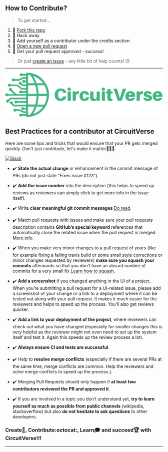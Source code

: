 ## How to Contribute?

> To get started...

1.  🍴 [Fork this repo](https://github.com/CircuitVerse/Interactive-Book)
2.  🔨 Hack away
3.  👥 Add yourself as a contributor under the credits section
4.  🔧 [Open a new pull request](https://github.com/CircuitVerse/Interactive-Book/compare)
5.  🎉 Get your pull request approved - success!

> Or just [create an issue](https://github.com/CircuitVerse/Interactive-Book/issues) - any little bit of help counts! 😊
***

![CircuitVerse logo](https://github.com/CircuitVerse/CircuitVerse/raw/master/public/img/cvlogo.svg?sanitize=true)

## Best Practices for a contributor at CircuitVerse
Here are some tips and tricks that would ensure that your PR gets merged quickly. Don't just contribute, let's make it matter🎯🎯🎯.

[![Slack](https://img.shields.io/badge/chat-on_slack-purple.svg?style=for-the-badge&logo=slack)](https://join.slack.com/t/circuitverse-team/shared_invite/enQtNjc4MzcyNDE5OTA3LTdjYTM5NjFiZWZlZGI2MmU1MmYzYzczNmZlZDg5MjYxYmQ4ODRjMjQxM2UyMWI5ODUzODQzMDU2ZDEzNjI4NmE)

- :heavy_check_mark: **State the actual change** or enhancement in the commit message of PRs (do not just state “Fixes issue #123”).

- :heavy_check_mark: **Add the issue number** into the description (this helps to speed up reviews as reviewers can simply click to get more info in the issue itself).

- :heavy_check_mark: Write **clear meaningful git commit messages** [Do read](http://chris.beams.io/posts/git-commit/).

- :heavy_check_mark: Match pull requests with issues and make sure your pull requests description contains **GitHub’s special keyword** references that automatically close the related issue when the pull request is merged. [More info](https://github.com/blog/1506-closing-issues-via-pull-requests).

- :heavy_check_mark: When you make very minor changes to a pull request of yours (like for example fixing a failing travis build or some small style corrections or minor changes requested by reviewers) **make sure you squash your commits** afterwards so that you don’t have an absurd number of commits for a very small fix [Learn how to squash](https://davidwalsh.name/squash-commits-git).

- :heavy_check_mark: **Add a screenshot** if you changed anything in the UI of a project. When you’re submitting a pull request for a UI-related issue, please add a screenshot of your change or a link to a deployment where it can be tested out along with your pull request. It makes it much easier for the reviewers and helps to speed up the process. You’ll also get reviews quicker.

- :heavy_check_mark: **Add a link to your deployment of the project**, where reviewers can check out what you have changed (especially for smaller changes this is very helpful as the reviewer might not even need to set up the system itself and test it. Again this speeds up the review process a lot).

- :heavy_check_mark: **Always ensure CI and tests are successful**.

- :heavy_check_mark: Help to **resolve merge conflicts** (especially if there are several PRs at the same time, merge conflicts are common. Help the reviewers and solve merge conflicts to speed up the process.).

- :heavy_check_mark: Merging Pull Requests should only happen if **at least two contributors reviewed the PR and approved it**.

- :heavy_check_mark: If you are involved in a topic you don’t understand yet, **try to learn yourself as much as possible from public channels** (wikipedia, stackoverflow) but also **do not hesitate to ask questions** to other developers.

### Create:memo:, Contribute:octocat:, Learn:mortar_board: and succeed:trophy: with CircuitVerse!!! 
***